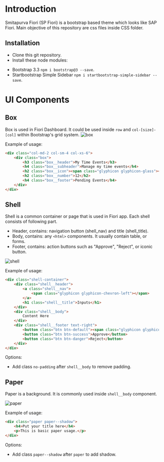 # Introduction
Smitapurva Fiori (SP Fiori) is a bootstrap based theme which looks like SAP Fiori. Main objective of this repository are css files inside CSS folder.

## Installation
- Clone this git repository.
- Install these node modules:
* Bootstrap 3.3 `npm i bootstrap@3 --save`.
* Startbootstrap Simple Sidebar `npm i startbootstrap-simple-sidebar --save`.

# UI Components

## Box
Box is used in Fiori Dashboard. It could be used inside `row` and `col-[size]-[col]` within Bootstrap's grid system.
![box](https://user-images.githubusercontent.com/31851739/30687565-d5e8cd42-9ee5-11e7-84c0-ef5d80794215.png)

Example of usage:
```html
<div class="col-md-2 col-sm-4 col-xs-6">
    <div class="box">
        <h3 class="box__header">My Time Events</h3>
        <h4 class="box__subheader">Manage my time events</h4>
        <h2 class="box__icon"><span class="glyphicon glyphicon-glass"></span></h2>
        <h2 class="box__number">12</h2>
        <h4 class="box__footer">Pending Events</h4>
    </div>
</div>
```

## Shell
Shell is a common container or page that is used in Fiori app. Each shell consists of following part.
* Header, contains: navigation button (shell_nav) and title (shell_title).
* Body, contains: any `<html>` components. It usually contain table, or forms.
* Footer, contains: action buttons such as "Approve", "Reject", or iconic button.

![shell](https://user-images.githubusercontent.com/31851739/30687066-61a67bba-9ee4-11e7-9374-a9c167a9db80.png)

Example of usage:
```html
<div class="shell-container">
    <div class="shell__header">
        <a class="shell__nav">
            <span class="glyphicon glyphicon-chevron-left"></span>
        </a>
        <h1 class="shell__title">Inputs</h1>
    </div>
    <div class="shell__body">
        Content Here
    </div>
    <div class="shell__footer text-right">
        <button class="btn btn-default"><span class="glyphicon glyphicon-cog"></span></button>
        <button class="btn btn-success">Approve</button>
        <button class="btn btn-danger">Reject</button>
    </div>
</div>
```

Options:
* Add class `no-padding` after `shell__body` to remove padding.

## Paper
Paper is a background. It is commonly used inside `shell__body` component.

![paper](https://user-images.githubusercontent.com/31851739/30688344-13ff2ea8-9ee8-11e7-9883-55093acc0f88.png)

Example of usage:
```html
<div class="paper paper--shadow">
    <h4>Put your title here</h4>
    <p>This is basic paper usage.</p>
</div>
```

Options:
* Add class `paper--shadow` after `paper` to add shadow.